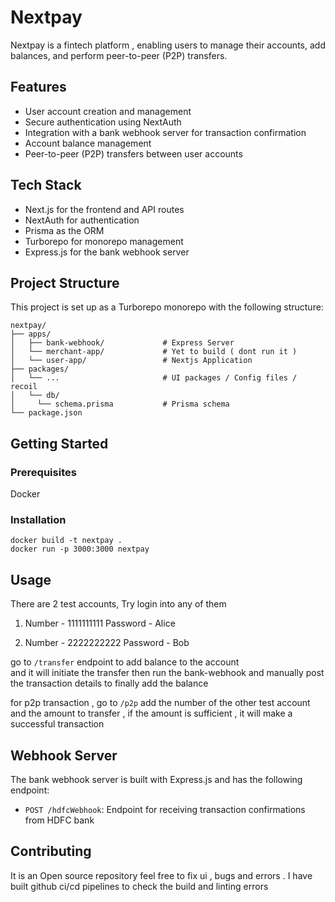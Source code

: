 # Nextpay

Nextpay is a fintech platform , enabling users to manage their accounts, add balances, and perform peer-to-peer (P2P) transfers.

## Features

- User account creation and management
- Secure authentication using NextAuth
- Integration with a bank webhook server for transaction confirmation
- Account balance management
- Peer-to-peer (P2P) transfers between user accounts

## Tech Stack

- Next.js for the frontend and API routes
- NextAuth for authentication
- Prisma as the ORM
- Turborepo for monorepo management
- Express.js for the bank webhook server

## Project Structure

This project is set up as a Turborepo monorepo with the following structure:
```
nextpay/
├── apps/
│   ├── bank-webhook/             # Express Server
│   └── merchant-app/             # Yet to build ( dont run it )
│   └── user-app/                 # Nextjs Application
├── packages/
│   └── ...                       # UI packages / Config files / recoil 
│   └── db/              
│     └── schema.prisma           # Prisma schema
└── package.json
```

## Getting Started

### Prerequisites
Docker 

### Installation

```
docker build -t nextpay .
docker run -p 3000:3000 nextpay
```

## Usage

There are 2 test accounts, Try login into any of them

1. Number -   1111111111 
   Password - Alice

2. Number -   2222222222 
   Password - Bob


go to ``/transfer`` endpoint to add balance to the account  
and it will initiate the transfer 
then run the bank-webhook and manually post the transaction details to finally add the balance

for p2p transaction , go to ``/p2p`` add the number of the other test account and the amount to transfer , if the amount is sufficient , it will make a successful transaction 




## Webhook Server

The bank webhook server is built with Express.js and has the following endpoint:

- `POST /hdfcWebhook`: Endpoint for receiving transaction confirmations from HDFC bank


## Contributing

It is an Open source repository feel free to fix ui , bugs and errors . I have built github ci/cd pipelines to check the build and linting errors 
